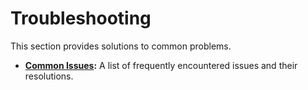 # Troubleshooting

This section provides solutions to common problems.

- **[Common Issues](./common-issues.md):** A list of frequently encountered issues and their resolutions.

